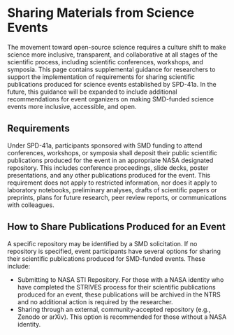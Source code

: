# Sharing Materials from Science Events
The movement toward open-source science requires a culture shift to make science more inclusive, transparent, and collaborative at all stages of the scientific process, including scientific conferences, workshops, and symposia. This page contains supplemental guidance for researchers to support the implementation of requirements for sharing scientific publications produced for science events established by SPD-41a. In the future, this guidance will be expanded to include additional recommendations for event organizers on making SMD-funded science events more inclusive, accessible, and open.

## Requirements 
Under SPD-41a, participants sponsored with SMD funding to attend conferences, workshops, or symposia shall deposit their public scientific publications produced for the event in an appropriate NASA designated repository. This includes conference proceedings, slide decks, poster presentations, and any other publications produced for the event.
This requirement does not apply to restricted information, nor does it apply to laboratory notebooks, preliminary analyses, drafts of scientific papers or preprints, plans for future research, peer review reports, or communications with colleagues. 

## How to Share Publications Produced for an Event
A specific repository may be identified by a SMD solicitation. If no repository is specified, event participants have several options for sharing their scientific publications produced for SMD-funded events. These include:
* Submitting to NASA STI Repository. For those with a NASA identity who have completed the STRIVES process for their scientific publications produced for an event, these publications will be archived in the NTRS and no additional action is required by the researcher.
* Sharing through an external, community-accepted repository (e.g., Zenodo or arXiv). This option is recommended for those without a NASA identity.